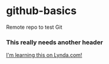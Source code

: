 # github-basics
Remote repo to test Git  
### This  really needs another header
[I'm learning this on Lynda.com!](http://www.lynda.com/)
